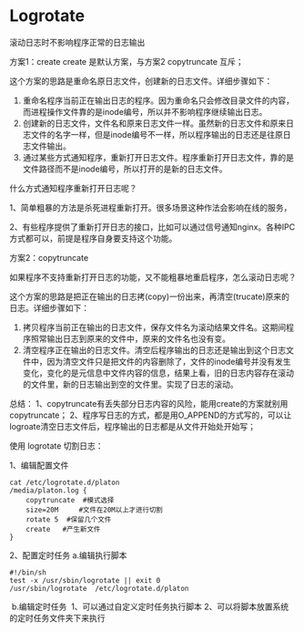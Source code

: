 # Logrotate

滚动日志时不影响程序正常的日志输出

方案1：create
create 是默认方案，与方案2  copytruncate 互斥；

这个方案的思路是重命名原日志文件，创建新的日志文件。详细步骤如下：

1. 重命名程序当前正在输出日志的程序。因为重命名只会修改目录文件的内容，而进程操作文件靠的是inode编号，所以并不影响程序继续输出日志。
2. 创建新的日志文件，文件名和原来日志文件一样。虽然新的日志文件和原来日志文件的名字一样，但是inode编号不一样，所以程序输出的日志还是往原日志文件输出。
3. 通过某些方式通知程序，重新打开日志文件。程序重新打开日志文件，靠的是文件路径而不是inode编号，所以打开的是新的日志文件。

什么方式通知程序重新打开日志呢？

1、简单粗暴的方法是杀死进程重新打开。很多场景这种作法会影响在线的服务，

2、有些程序提供了重新打开日志的接口，比如可以通过信号通知nginx。各种IPC方式都可以，前提是程序自身要支持这个功能。

方案2：copytruncate

如果程序不支持重新打开日志的功能，又不能粗暴地重启程序，怎么滚动日志呢？

这个方案的思路是把正在输出的日志拷(copy)一份出来，再清空(trucate)原来的日志。详细步骤如下：

1. 拷贝程序当前正在输出的日志文件，保存文件名为滚动结果文件名。这期间程序照常输出日志到原来的文件中，原来的文件名也没有变。
2. 清空程序正在输出的日志文件。清空后程序输出的日志还是输出到这个日志文件中，因为清空文件只是把文件的内容删除了，文件的inode编号并没有发生变化，变化的是元信息中文件内容的信息，结果上看，旧的日志内容存在滚动的文件里，新的日志输出到空的文件里。实现了日志的滚动。

总结：
    1、copytruncate有丢失部分日志内容的风险，能用create的方案就别用copytruncate；
    2、程序写日志的方式，都是用O_APPEND的方式写的，可以让logroate清空日志文件后，程序输出的日志都是从文件开始处开始写；

使用 logrotate 切割日志：

1、编辑配置文件

```
cat /etc/logrotate.d/platon
/media/platon.log {
	copytruncate  #模式选择
	size=20M     #文件在20M以上才进行切割
	rotate 5  #保留几个文件
	create   #产生新文件
}
```

2、配置定时任务
    a.编辑执行脚本

```
#!/bin/sh
test -x /usr/sbin/logrotate || exit 0
/usr/sbin/logrotate  /etc/logrotate.d/platon
```

​    b.编辑定时任务
​        1、可以通过自定义定时任务执行脚本
​        2、可以将脚本放置系统的定时任务文件夹下来执行